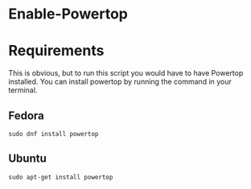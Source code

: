 # Enable-Powertop

# Requirements
This is obvious, but to run this script you would have to have Powertop installed. You can install powertop by running the command in your terminal.

## Fedora
```
sudo dnf install powertop
```

## Ubuntu
```
sudo apt-get install powertop
```
